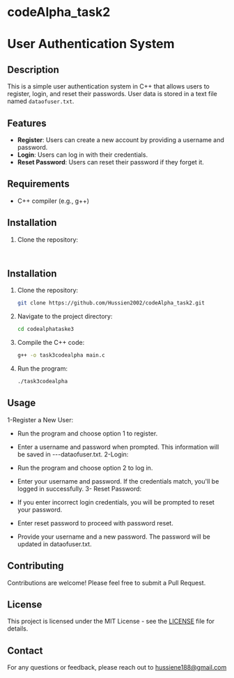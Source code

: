 # codeAlpha_task2

# User Authentication System

## Description

This is a simple user authentication system in C++ that allows users to register, login, and reset their passwords. User data is stored in a text file named `dataofuser.txt`.

## Features

- **Register**: Users can create a new account by providing a username and password.
- **Login**: Users can log in with their credentials.
- **Reset Password**: Users can reset their password if they forget it.

## Requirements

- C++ compiler (e.g., g++)

## Installation

1. Clone the repository:
   ```bash
   


## Installation

1. Clone the repository:
   ```bash
   git clone https://github.com/Hussien2002/codeAlpha_task2.git
   ```
2. Navigate to the project directory:
   ```bash
   cd codealphataske3
   ```
3. Compile the C++ code:
   ```bash
   g++ -o task3codealpha main.c
   ```
4. Run the program:
   ```bash
   ./task3codealpha
   ```

## Usage

1-Register a New User:

- Run the program and choose option 1 to register.
- Enter a username and password when prompted. This information will be saved in ---dataofuser.txt.
2-Login:

- Run the program and choose option 2 to log in.
- Enter your username and password. If the credentials match, you'll be logged in successfully.
3- Reset Password:

- If you enter incorrect login credentials, you will be prompted to reset your password.
- Enter reset password to proceed with password reset.
- Provide your username and a new password. The password will be updated in dataofuser.txt.


## Contributing

Contributions are welcome! Please feel free to submit a Pull Request.

## License

This project is licensed under the MIT License - see the [LICENSE](LICENSE) file for details.

## Contact

For any questions or feedback, please reach out to hussiene188@gmail.com
